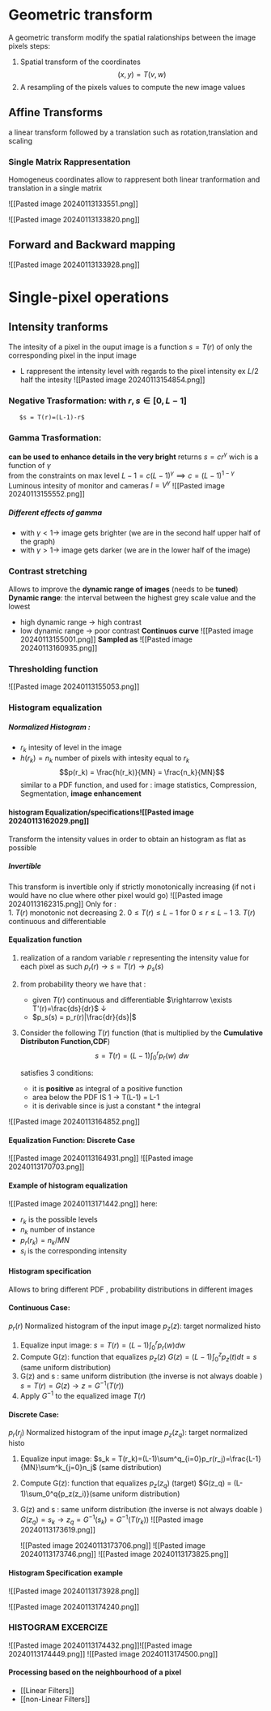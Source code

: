
# Geometric transform 
A geometric transform modify the spatial ralationships between the image pixels
steps:
1. Spatial transform of the coordinates   $$(x,y)=T{(v,w)}$$
2. A resampling of the pixels values to compute the new image values

## Affine Transforms 
a linear transform followed by a translation such as rotation,translation and scaling

### Single Matrix Rappresentation 
Homogeneus coordinates allow to rappresent both linear tranformation and translation in a single matrix 


![[Pasted image 20240113133551.png]]

![[Pasted image 20240113133820.png]]
## Forward and Backward mapping
![[Pasted image 20240113133928.png]]

# Single-pixel operations
## Intensity tranforms
The intesity of a pixel in the ouput image is a function
$s = T(r)$ of only the corresponding pixel in the input image
- L rappresent the intensity level with regards to the pixel intensity ex $L/2$ half the intesity
![[Pasted image 20240113154854.png]]

###  **Negative** Trasformation: with $r,s \in [0,L-1]$
	   $s = T(r)=(L-1)-r$ 
### **Gamma** Trasformation:
**can be used to enhance details in the very bright**
returns   $s = cr^{\gamma}$ wich is a function of $\gamma$     
from the constraints on max level $L-1 = c(L-1)^{\gamma}\implies c = (L-1)^{1-\gamma}$ 
Luminous intesity of monitor and cameras  $I = V^{\gamma}$
![[Pasted image 20240113155552.png]]
##### Different effects of gamma
- with $\gamma<1\rightarrow$ image gets brighter (we are in the second half upper half of the graph) 
- with $\gamma>1\rightarrow$ image gets darker (we are in the lower half of the image)	
### **Contrast** stretching 
Allows to improve the **dynamic range of images**
(needs to be **tuned**)
**Dynamic range**:  the interval between the highest grey scale value and the lowest 
- high dynamic range $\rightarrow$  high contrast
- low dynamic range $\rightarrow$ poor contrast
**Continuos curve**
   ![[Pasted image 20240113155001.png]]
   **Sampled as**
   ![[Pasted image 20240113160935.png]]
   
### **Thresholding** function 
![[Pasted image 20240113155053.png]]
### Histogram equalization
##### *Normalized* Histogram : 
- $r_k$ intesity of level in the image
- $h(r_k)=n_k$ number of pixels with intesity equal to $r_k$
$$p(r_k) = \frac{h(r_k)}{MN} = \frac{n_k}{MN}$$similar to a PDF function, and used for : image statistics, Compression, Segmentation, **image enhancement**

#### histogram Equalization/specifications![[Pasted image 20240113162029.png]]
Transform the intensity values in order to obtain an histogram as flat as possible 
##### Invertible 
This transform is invertible only if strictly monotonically increasing (if not i would have no clue where other pixel would go)	
	 ![[Pasted image 20240113162315.png]]
	Only for : 	
		1. $T(r)$ monotonic not decreasing 
		2. $0\leq T(r) \leq L-1$ for $0\leq r \leq L-1$
		3. $T(r)$ continuous and differentiable 
#### Equalization function 
1. realization of a random variable $r$ representing the intensity value for each pixel  as such $p_r(r)\rightarrow s=T(r)\rightarrow p_s(s)$ 
2. from probability theory we have that : 
   - given $T(r)$ continuous and differentiable $\rightarrow \exists T'(r)=\frac{ds}{dr}$ 
       $\downarrow$
   - $p_s(s) = p_r(r)|\frac{dr}{ds}|$
3. Consider the following $T(r)$ function (that is multiplied by the **Cumulative Distributon Function,CDF**)
   $$s = T(r) = (L-1)\int_0^r{p_r(w)\,\,dw}$$

	satisfies 3 conditions: 
	- it is **positive** as integral of a positive function 
	- area below the PDF IS 1 $\rightarrow$ T(L-1) = L-1
	- it is derivable since is just a constant * the integral 

![[Pasted image 20240113164852.png]]
#### Equalization Function: Discrete Case
![[Pasted image 20240113164931.png]]
![[Pasted image 20240113170703.png]]
#### Example of histogram equalization 
![[Pasted image 20240113171442.png]]
here: 
- $r_k$ is the possible levels  
- $n_k$ number of instance 
- $p_r(r_k)= n_k/MN$ 
- $s_i$ is the corresponding intensity 
#### Histogram specification 
Allows to bring different PDF , probability distributions in different images 
#### Continuous Case:
$p_r(r)$ Normalized histogram of the input image 
$p_z(z)$: target normalized histo
1. Equalize input image: $s = T(r)=(L-1)\int_0^r{p_r(w)dw}$ 
2. Compute G(z): function that equalizes $p_z(z)$
	   $G(z) = (L-1)\int_0^z{p_z(t)dt}=s$ (same uniform distribution)
3. G(z) and s : same uniform distribution (the inverse is not always doable )
	   $s = T(r) = G(z) \rightarrow z = G^{-1}(T(r))$
4. Apply $G^{-1}$ to the equalized image $T(r)$
#### Discrete Case:
$p_r(r_j)$ Normalized histogram of the input image 
$p_z(z_q)$: target normalized histo
1. Equalize input image: $s_k = T(r_k)=(L-1)\sum^q_{i=0}p_r(r_j)=\frac{L-1}{MN}\sum^k_{j=0}n_j$ 
   (same distribution) 
2. Compute G(z): function that equalizes $p_z(z_q)$ (target)
	   $G(z_q) = (L-1)\sum_0^q{p_z(z_i)}(same uniform distribution)
3. G(z) and s : same uniform distribution (the inverse is not always doable )
	   $G(z_q)=s_k \rightarrow z_q = G^{-1}(s_k) = G^{-1}(T(r_k))$
   ![[Pasted image 20240113173619.png]]
   
   ![[Pasted image 20240113173706.png]]
   ![[Pasted image 20240113173746.png]]
![[Pasted image 20240113173825.png]]
#### Histogram Specification example 
![[Pasted image 20240113173928.png]]

![[Pasted image 20240113174240.png]]


### HISTOGRAM EXCERCIZE
![[Pasted image 20240113174432.png]]![[Pasted image 20240113174449.png]]
![[Pasted image 20240113174500.png]]


#### Processing based on the neighbourhood of a pixel 
- [[Linear Filters]]
- [[non-Linear Filters]]
